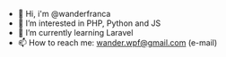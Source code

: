 - 👋 Hi, i'm @wanderfranca
- 👀 I’m interested in PHP, Python and JS
- 🌱 I’m currently learning Laravel
- 📫 How to reach me: wander.wpf@gmail.com (e-mail)
<!---
wanderfranca/wanderfranca is a ✨ special ✨ repository because its `README.md` (this file) appears on your GitHub profile.
You can click the Preview link to take a look at your changes.
--->
